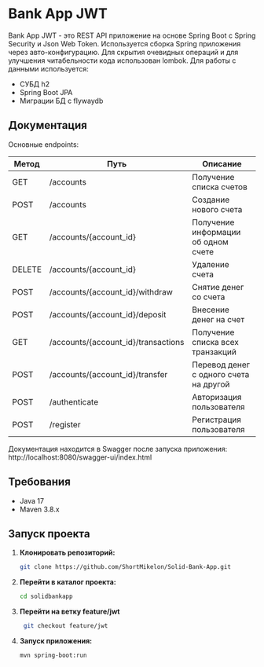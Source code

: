 # Bank App JWT

Bank App JWT - это REST API приложение на основе Spring Boot c Spring Security и Json Web Token.
Используется cборка Spring приложения через авто-конфигурацию. Для скрытия очевидных операций и
для улучшения читабельности кода использован lombok.
Для работы с данными используется:
- СУБД h2
- Spring Boot JPA
- Миграции БД с flywaydb

## Документация
Основныe endpoints:

| Метод  | Путь                                | Описание                               |
|--------|-------------------------------------|----------------------------------------|
| GET    | /accounts                           | Получение списка счетов                |
| POST   | /accounts                           | Создание нового счета                  |
| GET    | /accounts/{account_id}              | Получение информации об одном счете    |
| DELETE | /accounts/{account_id}              | Удаление счета                         |
| POST   | /accounts/{account_id}/withdraw     | Снятие денег со счета                  |
| POST   | /accounts/{account_id}/deposit      | Внесение денег на счет                 |
| GET    | /accounts/{account_id}/transactions | Получение списка всех транзакций       |
| POST   | /accounts/{account_id}/transfer     | Перевод денег с одного счета на другой |
| POST   | /authenticate                       | Авторизация пользователя               |
| POST   | /register                           | Регистрация пользователя               |



Документация находится в Swagger после запуска приложения:
http://localhost:8080/swagger-ui/index.html

## Требования

- Java 17
- Maven 3.8.x

## Запуск проекта

1. **Клонировать репозиторий:**
    ```bash
    git clone https://github.com/ShortMikelon/Solid-Bank-App.git
    ```
    
2. **Перейти в каталог проекта:**
    ```bash
    cd solidbankapp
    ```
    
3. **Перейти на ветку feature/jwt**
   ```bash
    git checkout feature/jwt
    ```
   
4. **Запуск приложения:**
    ```bash
    mvn spring-boot:run
    ```

